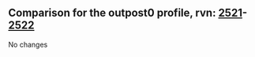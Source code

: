 ## Comparison for the outpost0 profile, rvn: [2521](https://github.com/PRO100KatYT/FortniteProfileRevisions/tree/main/profiles/outpost0/2521%20outpost0.json)-[2522](https://github.com/PRO100KatYT/FortniteProfileRevisions/tree/main/profiles/outpost0/2522%20outpost0.json)

No changes
